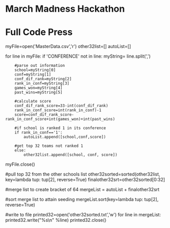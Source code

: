# March Madness Hackathon
# Full Code Press


myFile=open('MasterData.csv','r')
other32list=[]
autoList=[]

for line in myFile:
	if 'CONFERENCE' not in line:
		myString= line.split(',')
		
		#parse out information
		school=myString[0]
		conf=myString[1]
		conf_dif_rank=myString[2]
		rank_in_conf=myString[3]
		games_won=myString[4]
		past_wins=myString[5]
		
		#calculate score
		conf_dif_rank_score=33-int(conf_dif_rank)
		rank_in_conf_score=int(rank_in_conf)-1
		score=conf_dif_rank_score-rank_in_conf_score+int(games_won)+int(past_wins)
		
		#if school is ranked 1 in its conference
		if rank_in_conf=='1':
			autoList.append([school,conf,score]) 
		
		#get top 32 teams not ranked 1
		else:
			other32list.append([school, conf, score])

myFile.close()

#pull top 32 from the other schools list
other32sorted=sorted(other32list, key=lambda tup: tup[2], reverse=True)
finalother32srt=other32sorted[0:32]

#merge list to create bracket of 64
mergeList = autoList + finalother32srt

#sort merge list to attain seeding
mergeList.sort(key=lambda tup: tup[2], reverse=True)

#write to file
printed32=open('other32sorted.txt','w')
for line in mergeList:
	printed32.write("%s\n" %line)
printed32.close()




	
